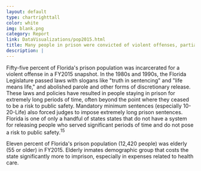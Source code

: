 ```yaml
---
layout: default
type: chartrighttall
color: white
img: blank.png
category: Report
link: DataVisualizations/pop2015.html
title: Many people in prison were convicted of violent offenses, partially as a result of parole policies and mandatory minimum sentencing.
description: |
---
```

Fifty-five percent of Florida's prison population was incarcerated for a violent offense in a FY2015 snapshot. In the 1980s and 1990s, the Florida Legislature passed laws with slogans like "truth in sentencing" and "life means life," and abolished parole and other forms of discretionary release. These laws and policies have resulted in people staying in prison for extremely long periods of time, often beyond the point where they ceased to be a risk to public safety. Mandatory minimum sentences (especially 10-20-Life) also forced judges to impose extremely long prison sentences. Florida is one of only a handful of states states that do not have a system for releasing people who served significant periods of time and do not pose a risk to public safety.<sup>15</sup>

Eleven percent of Florida's prison population (12,420 people) was elderly (55 or older) in FY2015. Elderly inmates demographic group that costs the state significantly more to imprison, especially in expenses related to health care.<br>

